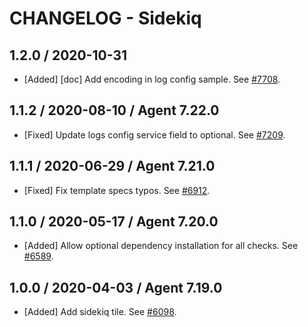 # CHANGELOG - Sidekiq

## 1.2.0 / 2020-10-31

* [Added] [doc] Add encoding in log config sample. See [#7708](https://github.com/DataDog/integrations-core/pull/7708).

## 1.1.2 / 2020-08-10 / Agent 7.22.0

* [Fixed] Update logs config service field to optional. See [#7209](https://github.com/DataDog/integrations-core/pull/7209).

## 1.1.1 / 2020-06-29 / Agent 7.21.0

* [Fixed] Fix template specs typos. See [#6912](https://github.com/DataDog/integrations-core/pull/6912).

## 1.1.0 / 2020-05-17 / Agent 7.20.0

* [Added] Allow optional dependency installation for all checks. See [#6589](https://github.com/DataDog/integrations-core/pull/6589).

## 1.0.0 / 2020-04-03 / Agent 7.19.0

* [Added] Add sidekiq tile. See [#6098](https://github.com/DataDog/integrations-core/pull/6098).

